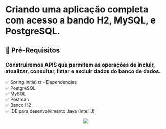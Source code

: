 <h1> Criando uma aplicação completa com acesso a bando H2, MySQL, e PostgreSQL.</h1>

<h2>🛑 Pré-Requisitos</h2>

<h3> Construiremos APIS que permitem as operações de incluir, atualizar, consultar, listar e excluir dados do banco de dados.</h3>

<p>
✅ Spring initializr - Dependencias<br>
✅ PostgreSQL<br>
✅ MySQL<br>
✅ Postman<br>
✅ Banco H2<br>
✅ IDE para desenvolvimento Java (IntelliJ)<br>
</p>

<p align="center">
<img src="https://user-images.githubusercontent.com/79487813/156272941-63a52579-b623-49e4-af6a-e4c8a7554029.png"/>
</P>




